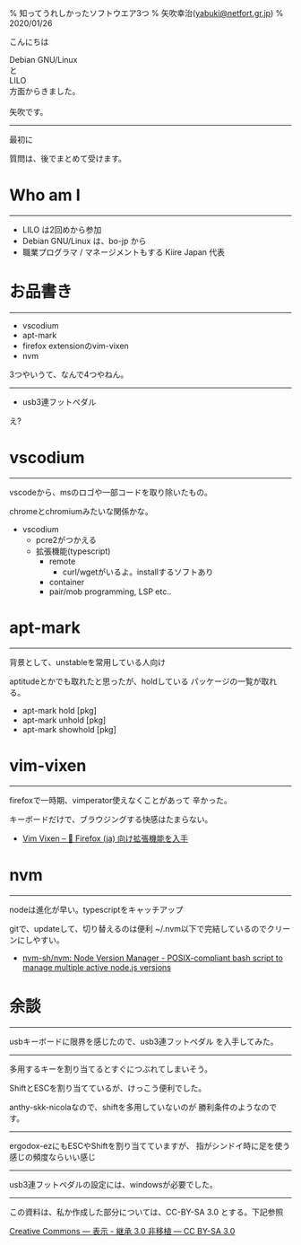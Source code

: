 % 知ってうれしかったソフトウエア3つ
% 矢吹幸治(yabuki@netfort.gr.jp)
% 2020/01/26

こんにちは

Debian GNU/Linux </br>
と </br>
LILO </br>
方面からきました。</br>
</br>
矢吹です。

----

最初に

質問は、後でまとめて受けます。


# Who am I

----

- LILO は2回めから参加
- Debian GNU/Linux は、bo-jp から
- 職業プログラマ / マネージメントもする Kiire Japan 代表

# お品書き

----

- vscodium
- apt-mark
- firefox extensionのvim-vixen
- nvm

3つやいうて、なんで4つやねん。

----

- usb3連フットペダル

え?

# vscodium

----

vscodeから、msのロゴや一部コードを取り除いたもの。

chromeとchromiumみたいな関係かな。

- vscodium
    - pcre2がつかえる
    - 拡張機能(typescript)
        - remote
            - curl/wgetがいるよ。installするソフトあり
        - container
        - pair/mob programming, LSP etc..

# apt-mark

----

背景として、unstableを常用している人向け

aptitudeとかでも取れたと思ったが、holdしている
パッケージの一覧が取れる。

- apt-mark hold [pkg]
- apt-mark unhold [pkg]
- apt-mark showhold [pkg]


# vim-vixen

----

firefoxで一時期、vimperator使えなくことがあって
辛かった。

キーボードだけで、ブラウジングする快感はたまらない。

- [Vim Vixen – 🦊 Firefox (ja) 向け拡張機能を入手](https://addons.mozilla.org/ja/firefox/addon/vim-vixen/)

# nvm

----

nodeは進化が早い。typescriptをキャッチアップ

gitで、updateして、切り替えるのは便利
~/.nvm以下で完結しているのでクリーンにしやすい。

- [nvm-sh/nvm: Node Version Manager - POSIX-compliant bash script to manage multiple active node.js versions](https://github.com/nvm-sh/nvm)

# 余談

----

usbキーボードに限界を感じたので、usb3連フットペダル
を入手してみた。


----

多用するキーを割り当てるとすぐにつぶれてしまいそう。

ShiftとESCを割り当てているが、けっこう便利でした。

anthy-skk-nicolaなので、shiftを多用していないのが
勝利条件のようなのです。

----

ergodox-ezにもESCやShiftを割り当てていますが、
指がシンドイ時に足を使う感じの頻度ならいい感じ


----

usb3連フットペダルの設定には、windowsが必要でした。

----

この資料は、私か作成した部分については、CC-BY-SA 3.0 とする。下記参照

[Creative Commons — 表示 - 継承 3.0 非移植 — CC BY-SA 3.0](https://creativecommons.org/licenses/by-sa/3.0/deed.ja)

